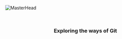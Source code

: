 ![MasterHead](https://images-wixmp-ed30a86b8c4ca887773594c2.wixmp.com/f/302457af-3536-48e0-a55a-0c161f079e36/deapxvb-a7f13486-6ae7-4bcc-87fc-3bd73d670813.gif?token=eyJ0eXAiOiJKV1QiLCJhbGciOiJIUzI1NiJ9.eyJzdWIiOiJ1cm46YXBwOjdlMGQxODg5ODIyNjQzNzNhNWYwZDQxNWVhMGQyNmUwIiwiaXNzIjoidXJuOmFwcDo3ZTBkMTg4OTgyMjY0MzczYTVmMGQ0MTVlYTBkMjZlMCIsIm9iaiI6W1t7InBhdGgiOiJcL2ZcLzMwMjQ1N2FmLTM1MzYtNDhlMC1hNTVhLTBjMTYxZjA3OWUzNlwvZGVhcHh2Yi1hN2YxMzQ4Ni02YWU3LTRiY2MtODdmYy0zYmQ3M2Q2NzA4MTMuZ2lmIn1dXSwiYXVkIjpbInVybjpzZXJ2aWNlOmZpbGUuZG93bmxvYWQiXX0.vXpO-_QUlM6NB18Gh7jD6AruhyYZC8FnBKpnqTLlzQ0)



<br>
<h3 align="center">Exploring the ways of Git</h3>
<br>
